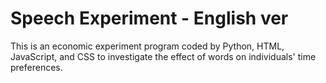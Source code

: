 # Speech Experiment - English ver

This is an economic experiment program coded by Python, HTML, JavaScript, and CSS to investigate the effect of words on individuals' time preferences.
